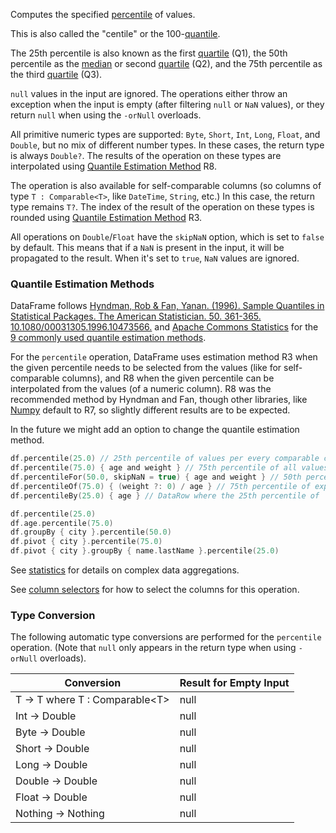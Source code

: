 [//]: # (title: percentile)

<!---IMPORT org.jetbrains.kotlinx.dataframe.samples.api.Analyze-->

Computes the specified [percentile](https://en.wikipedia.org/wiki/Percentile) of values.

This is also called the "centile" or the 100-[quantile](https://en.wikipedia.org/wiki/Quantile).

The 25th percentile is also known as the first [quartile](https://en.wikipedia.org/wiki/Quartile) (Q1),
the 50th percentile as the [median](median.md) or second [quartile](https://en.wikipedia.org/wiki/Quartile) (Q2),
and the 75th percentile as the third [quartile](https://en.wikipedia.org/wiki/Quartile) (Q3).

`null` values in the input are ignored.
The operations either throw an exception when the input is empty (after filtering `null` or `NaN` values),
or they return `null` when using the `-orNull` overloads.

All primitive numeric types are supported: `Byte`, `Short`, `Int`, `Long`, `Float`, and `Double`,
but no mix of different number types.
In these cases, the return type is always `Double?`.
The results of the operation on these types are interpolated using
[Quantile Estimation Method](#quantile-estimation-methods) R8.

The operation is also available for self-comparable columns
(so columns of type `T : Comparable<T>`, like `DateTime`, `String`, etc.)
In this case, the return type remains `T?`.
The index of the result of the operation on these types is rounded using
[Quantile Estimation Method](#quantile-estimation-methods) R3.

All operations on `Double`/`Float` have the `skipNaN` option, which is
set to `false` by default. This means that if a `NaN` is present in the input, it will be propagated to the result.
When it's set to `true`, `NaN` values are ignored.

### Quantile Estimation Methods

DataFrame
follows [Hyndman, Rob & Fan, Yanan. (1996). Sample Quantiles in Statistical Packages. The American Statistician. 50. 361-365. 10.1080/00031305.1996.10473566.](https://www.researchgate.net/publication/222105754_Sample_Quantiles_in_Statistical_Packages)
and [Apache Commons Statistics](https://svn.apache.org/repos/infra/websites/production/commons/content/proper/commons-statistics/commons-statistics-docs/apidocs/org/apache/commons/statistics/descriptive/Quantile.EstimationMethod.html)
for
the [9 commonly used quantile estimation methods](https://en.wikipedia.org/wiki/Quantile#Estimating_quantiles_from_a_sample).

For the `percentile` operation, DataFrame uses estimation method R3 when the given percentile needs
to be selected from the values (like for self-comparable columns), and R8 when the given percentile can be
interpolated from the values (of a numeric column).
R8 was the recommended method by Hyndman and Fan,
though other libraries, like [Numpy](https://numpy.org/doc/2.1/reference/generated/numpy.quantile.html)
default to R7, so slightly different results are to be expected.

In the future we might add an option to change the quantile estimation method.

<!---FUN percentileModes-->

```kotlin
df.percentile(25.0) // 25th percentile of values per every comparable column
df.percentile(75.0) { age and weight } // 75th percentile of all values in `age` and `weight`
df.percentileFor(50.0, skipNaN = true) { age and weight } // 50th percentile of values per `age` and `weight` separately
df.percentileOf(75.0) { (weight ?: 0) / age } // 75th percentile of expression evaluated for every row
df.percentileBy(25.0) { age } // DataRow where the 25th percentile of `age` lies (index rounded using R3)
```

<!---END-->

<!---FUN percentileAggregations-->

```kotlin
df.percentile(25.0)
df.age.percentile(75.0)
df.groupBy { city }.percentile(50.0)
df.pivot { city }.percentile(75.0)
df.pivot { city }.groupBy { name.lastName }.percentile(25.0)
```

<!---END-->

See [statistics](summaryStatistics.md#groupby-statistics) for details on complex data aggregations.

See [column selectors](ColumnSelectors.md) for how to select the columns for this operation.

### Type Conversion

The following automatic type conversions are performed for the `percentile` operation.
(Note that `null` only appears in the return type when using `-orNull` overloads).

| Conversion                       | Result for Empty Input |
|----------------------------------|------------------------|
| T -> T where T : Comparable\<T\> | null                   |
| Int -> Double                    | null                   |
| Byte -> Double                   | null                   |
| Short -> Double                  | null                   |
| Long -> Double                   | null                   |
| Double -> Double                 | null                   |
| Float -> Double                  | null                   |
| Nothing -> Nothing               | null                   |
